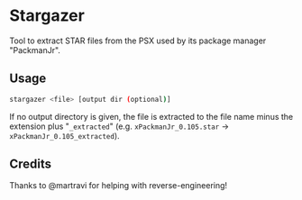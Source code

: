 # Stargazer

Tool to extract STAR files from the PSX used by its package manager "PackmanJr".

## Usage

```bash
stargazer <file> [output dir (optional)]
```

If no output directory is given, the file is extracted to the file name minus the extension plus "`_extracted`" (e.g. `xPackmanJr_0.105.star` -> `xPackmanJr_0.105_extracted`).

## Credits
Thanks to @martravi for helping with reverse-engineering!
